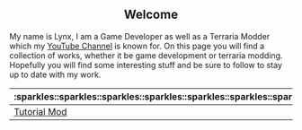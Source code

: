 <h2 align="center">Welcome</h2>

<p>
My name is Lynx, I am a Game Developer as well as a Terraria Modder which my <a href="https://www.youtube.com/channel/UC5W2s79ks1oc_9BUQ_cPyzA">YouTube Channel</a> is known for. On this page you will find a collection of works, whether it be game development or terraria modding. Hopefully you will find some interesting stuff and be sure to follow to stay up to date with my work.  
</p>
<p> </p>
<table>
  <thead>
    <tr>
      <th>:sparkles::sparkles::sparkles::sparkles::sparkles::sparkles::sparkles::sparkles::sparkles:</th>
      <th>:sparkles::sparkles::sparkles::sparkles::sparkles::sparkles::sparkles::sparkles::sparkles:</th>
    </tr>
  </thead>
  <tbody>
    <tr>
      <td><a href="https://github.com/FoolsLynx/TutorialMod/">Tutorial Mod</a></td>
      <td>Contains all the source code from the "How to Make a Mod in tModLoader 1.4" series.
    </tr>
  </tbody>
</table>

